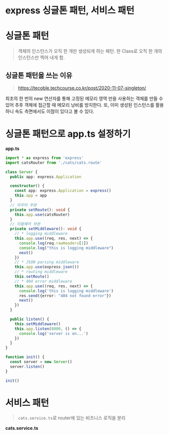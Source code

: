 # express 싱글톤 패턴, 서비스 패턴

# 싱글톤 패턴

>  객체의 인스턴스가 오직 한 개만 생성되게 하는 패턴. 한 Class로 오직 한 개의 인스턴스만 찍어 내게 함.

## 싱글톤 패턴을 쓰는 이유

> https://tecoble.techcourse.co.kr/post/2020-11-07-singleton/

최초의 한 번의 new 연산자를 통해 고정된 메모리 영역 만을 사용하는 객체를 만들 수 있어 추후 객체에 접근할 때 메모리 낭비를 방지한다. 또, 이미 생성된 인스턴스를 활용하니 속도 측면에서도 이점이 있다고 볼 수 있다.

# 싱글톤 패턴으로 app.ts 설정하기

**app.ts**

```typescript
import * as express from 'express'
import catsRouter from './cats/cats.route'

class Server {
  public app: express.Application

  constructor() {
    const app: express.Application = express()
    this.app = app
  }
  // 라우터 부분
  private setRoute(): void {
    this.app.use(catsRouter)
  }
  // 미들웨어 부분
  private setMiddleware(): void {
    // * logging middleware
    this.app.use((req, res, next) => {
      console.log(req.rawHeaders[1])
      console.log("this is logging middleware")
      next()
    })
    // * JSON parsing middleware
    this.app.use(express.json())
    // * routing middleware
    this.setRoute()
    // * 404 error middleware
    this.app.use((req, res, next) => {
      console.log('this is logging middleware')
      res.send({error: "404 not found error"})
      next()
    })
  }

  public listen() {
    this.setMiddleware()
    this.app.listen(8000, () => {
      console.log('server is on...')
    })
  }
}

function init() {
  const server = new Server()
  server.listen()
}

init()

```



# 서비스 패턴

> `cats.service.ts`로 router에 있는 비즈니스 로직을 분리

**cats.service.ts**
